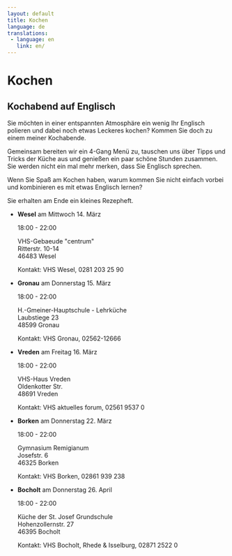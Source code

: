 ```yaml
---
layout: default
title: Kochen
language: de
translations:
 - language: en
   link: en/
---
```

# Kochen

## Kochabend auf Englisch

Sie möchten in einer entspannten Atmosphäre ein wenig Ihr Englisch polieren und dabei noch etwas Leckeres kochen? Kommen Sie doch zu einem meiner Kochabende.

Gemeinsam bereiten wir ein 4-Gang Menü zu, tauschen uns über Tipps und Tricks der Küche aus und genießen ein paar schöne Stunden zusammen. Sie werden nicht ein mal mehr merken, dass Sie Englisch sprechen.

Wenn Sie Spaß am Kochen haben, warum kommen Sie nicht einfach vorbei und kombinieren es mit etwas Englisch lernen?

Sie erhalten am Ende ein kleines Rezepheft.

*	**Wesel** am Mittwoch 14. März

	18:00 - 22:00

	VHS-Gebaeude "centrum"  
	Ritterstr. 10-14  
	46483 Wesel

	Kontakt: VHS Wesel, 0281 203 25 90

*	**Gronau** am Donnerstag 15. März

	18:00 - 22:00

	H.-Gmeiner-Hauptschule - Lehrküche  
	Laubstiege 23  
	48599 Gronau  

	Kontakt: VHS Gronau, 02562-12666


*	**Vreden** am Freitag 16. März

	18:00 - 22:00

	VHS-Haus Vreden  
	Oldenkotter Str.  
	48691 Vreden

	Kontakt: VHS aktuelles forum, 02561 9537 0  


*	**Borken** am Donnerstag 22. März

	18:00 - 22:00
	
	Gymnasium Remigianum  
	Josefstr. 6  
	46325 Borken

	Kontakt: VHS Borken, 02861 939 238

*	**Bocholt** am Donnerstag 26. April

	18:00 - 22:00
	
	Küche der St. Josef Grundschule  
	Hohenzollernstr. 27  
	46395 Bocholt

	Kontakt: VHS Bocholt, Rhede & Isselburg, 02871 2522 0
